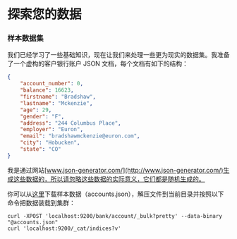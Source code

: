 # 探索您的数据

### 样本数据集
我们已经学习了一些基础知识，现在让我们来处理一些更为现实的数据集。我准备了一个虚构的客户银行账户 JSON 文档，每个文档有如下的结构：

```json
{
    "account_number": 0,
    "balance": 16623,
    "firstname": "Bradshaw",
    "lastname": "Mckenzie",
    "age": 29,
    "gender": "F",
    "address": "244 Columbus Place",
    "employer": "Euron",
    "email": "bradshawmckenzie@euron.com",
    "city": "Hobucken",
    "state": "CO"
}
```
我是通过网站[www.json-generator.com/](http://www.json-generator.com/)生成这些数据的，所以请忽略这些数据的实际意义，它们都是随机生成的。

你可以从[这里](https://github.com/bly2k/files/blob/master/accounts.zip?raw=true)下载样本数据（accounts.json），解压文件到当前目录并按照以下命令把数据装载到集群：

```shell
curl -XPOST 'localhost:9200/bank/account/_bulk?pretty' --data-binary "@accounts.json"
curl 'localhost:9200/_cat/indices?v'
```